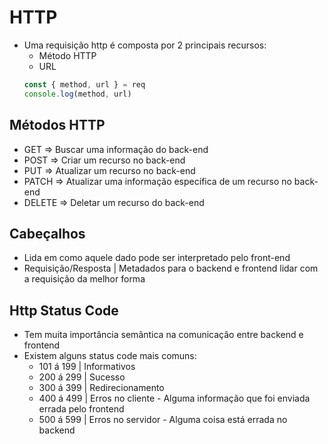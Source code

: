 # HTTP

- Uma requisição http é composta por 2 principais recursos:
  - Método HTTP
  - URL
  ```js
  const { method, url } = req
  console.log(method, url)
  ```

## Métodos HTTP

- GET => Buscar uma informação do back-end
- POST => Criar um recurso no back-end
- PUT => Atualizar um recurso no back-end
- PATCH => Atualizar uma informação específica de um recurso no back-end
- DELETE => Deletar um recurso do back-end

## Cabeçalhos

- Lida em como aquele dado pode ser interpretado pelo front-end
- Requisição/Resposta | Metadados para o backend e frontend lidar com a requisição da melhor forma

## Http Status Code

- Tem muita importância semântica na comunicação entre backend e frontend
- Existem alguns status code mais comuns:
  - 101 á 199 | Informativos
  - 200 á 299 | Sucesso
  - 300 á 399 | Redirecionamento
  - 400 á 499 | Erros no cliente - Alguma informação que foi enviada errada pelo frontend
  - 500 á 599 | Erros no servidor - Alguma coisa está errada no backend
